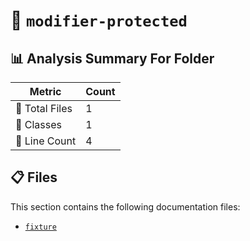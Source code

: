 # 📁 `modifier-protected`

## 📊 Analysis Summary For Folder

| Metric | Count |
|--------|-------|
| 📁 Total Files | 1 |
| 🧱 Classes | 1 |
| 🔢 Line Count | 4 |


## 📋 Files

This section contains the following documentation files:

- [`fixture`](./fixture.md)